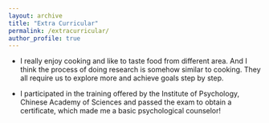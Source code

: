 ```yaml
---
layout: archive
title: "Extra Curricular"
permalink: /extracurricular/
author_profile: true
---
```


* I really enjoy cooking and like to taste food from different area. And I think the process of doing research is somehow similar to cooking. They all require us to explore more and achieve goals step by step.

* I participated in the training offered by the Institute of Psychology, Chinese Academy of Sciences and passed the exam to obtain a certificate, which made me a basic psychological counselor!
